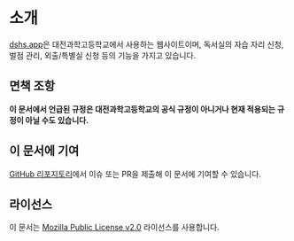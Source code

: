 # 소개
[dshs.app](https://dshs.app)은 대전과학고등학교에서 사용하는 웹사이트이며, 독서실의 자습 자리 신청, 벌점 관리,
외출/특별실 신청 등의 기능을 가지고 있습니다.
## 면책 조항
**이 문서에서 언급된 규정은 대전과학고등학교의 공식 규정이 아니거나 현재 적용되는 규정이 아닐 수도 있습니다.**
## 이 문서에 기여
[GitHub 리포지토리](https://github.com/chanhyokpark/dshs-guide)에서 이슈 또는 PR을 제출해 이 문서에 기여할 수 있습니다.
## 라이선스
이 문서는 [Mozilla Public License v2.0](https://www.mozilla.org/en-US/MPL/2.0/) 라이선스를 사용합니다.